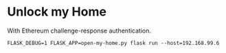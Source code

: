 # Unlock my Home

With Ethereum challenge-response authentication.

```
FLASK_DEBUG=1 FLASK_APP=open-my-home.py flask run --host=192.168.99.6
```
